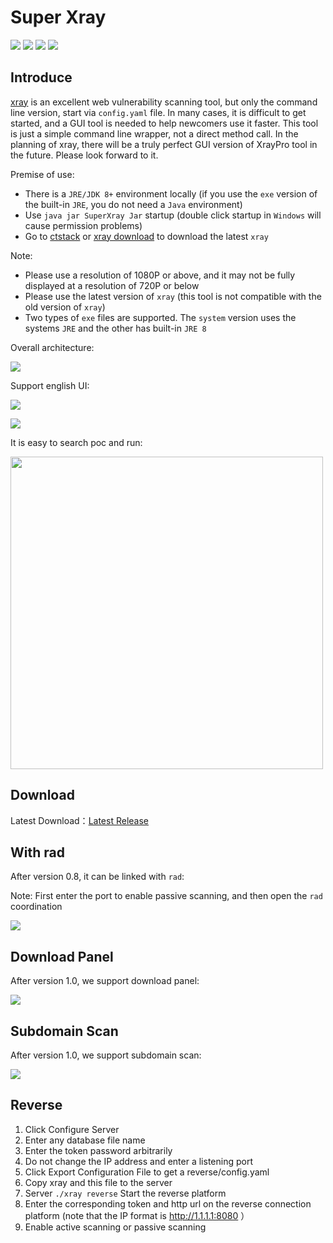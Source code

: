 # Super Xray
[![](https://img.shields.io/github/v/release/4ra1n/super-xray)](https://github.com/4ra1n/super-xray/releases/latest)
![](https://img.shields.io/github/downloads/4ra1n/super-xray/total)
![](https://img.shields.io/badge/build-JDK8-orange)
![](https://img.shields.io/badge/Java%20Code%20Lines-5844-orange)

## Introduce

[xray](https://github.com/chaitin/xray) is an excellent web vulnerability scanning tool, but only the command line version, start via `config.yaml` file. In many cases, it is difficult to get started, and a GUI tool is needed to help newcomers use it faster. This tool is just a simple command line wrapper, not a direct method call. In the planning of xray, there will be a truly perfect GUI version of XrayPro tool in the future. Please look forward to it.

Premise of use:
- There is a `JRE/JDK 8+` environment locally (if you use the `exe` version of the built-in `JRE`, you do not need a `Java` environment)
- Use `java jar SuperXray Jar` startup (double click startup in `Windows` will cause permission problems)
- Go to [ctstack](https://stack.chaitin.com/tool/detail?id=1) or [xray download](https://download.xray.cool) to download the latest `xray`

Note:
- Please use a resolution of 1080P or above, and it may not be fully displayed at a resolution of 720P or below
- Please use the latest version of `xray` (this tool is not compatible with the old version of `xray`)
- Two types of `exe` files are supported. The `system` version uses the systems `JRE` and the other has built-in `JRE 8`

Overall architecture:

![](../img/00000.png)

Support english UI:

![](../img/00003.jpg)

![](../img/00004.jpg)

It is easy to search poc and run:

<img src="../img/21.png" width="500px">

## Download

Latest Download：[Latest Release](https://github.com/4ra1n/super-xray/releases/latest)

## With rad

After version 0.8, it can be linked with `rad`:

Note: First enter the port to enable passive scanning, and then open the `rad` coordination

![](../img/20.png)

## Download Panel

After version 1.0, we support download panel:

![](../img/00006.png)

## Subdomain Scan

After version 1.0, we support subdomain scan:

![](../img/00005.jpg)

## Reverse

1. Click Configure Server
2. Enter any database file name
3. Enter the token password arbitrarily
4. Do not change the IP address and enter a listening port
5. Click Export Configuration File to get a reverse/config.yaml
6. Copy xray and this file to the server
7. Server `./xray reverse` Start the reverse platform
8. Enter the corresponding token and http url on the reverse connection platform (note that the IP format is http://1.1.1.1:8080 ）
9. Enable active scanning or passive scanning